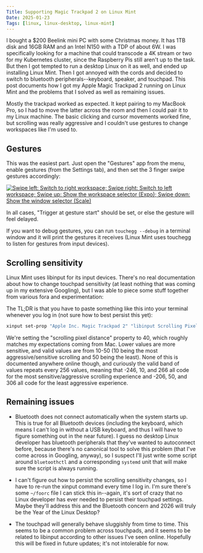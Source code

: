 ```yaml
---
Title: Supporting Magic Trackpad 2 on Linux Mint
Date: 2025-01-23
Tags: [linux, linux-desktop, linux-mint]
---
```


I bought a $200 Beelink mini PC with some Christmas money. It has 1TB disk and
16GB RAM and an Intel N150 with a TDP of about 6W. I was specifically looking
for a machine that could transcode a 4K stream or two for my Kubernetes cluster,
since the Raspberry Pis still aren't up to the task. But then I got tempted to
run a desktop Linux on it as well, and ended up installing Linux Mint. Then I
got annoyed with the cords and decided to switch to bluetooth
peripherals--keyboard, speaker, and touchpad. This post documents how I got my
Apple Magic Trackpad 2 running on Linux Mint and the problems that I solved as
well as remaining issues.

<!-- more -->

Mostly the trackpad worked as expected. It kept pairing to my MacBook Pro, so I
had to move the latter across the room and then I could pair it to my Linux
machine. The basic clicking and cursor movements worked fine, but scrolling was
really aggressive and I couldn't use gestures to change workspaces like I'm used
to.

## Gestures

This was the easiest part. Just open the "Gestures" app from the menu, enable
gestures (from the Settings tab), and then set the 3 finger swipe gestures
accordingly:

[![Swipe left: Switch to right workspace; Swipe right: Switch to left workspace;
Swipe up: Show the workspace selector (Expo); Swipe down: Show the window
selector (Scale)][gestures]][gestures]

In all cases, "Trigger at gesture start" should be set, or else the gesture will
feel delayed.

If you want to debug gestures, you can run `touchegg --debug` in a terminal
window and it will print the gestures it receives (Linux Mint uses touchegg to
listen for gestures from input devices).

## Scrolling sensitivity 

Linux Mint uses libinput for its input devices. There's no real documentation
about how to change touchpad sensitivity (at least nothing that was coming up in
my extensive Googling), but I was able to piece some stuff together from various
fora and experimentation:

The TL;DR is that you have to paste something like this into your terminal
whenever you log in (not sure how to best persist this yet):

```bash
xinput set-prop "Apple Inc. Magic Trackpad 2" "libinput Scrolling Pixel Distance" 40
```

We're setting the "scrolling pixel distance" property to 40, which roughly
matches my expectations coming from Mac. Lower values are more sensitive, and
valid values are from 10-50 (10 being the most aggressive/sensitive scrolling
and 50 being the least). None of this is documented anywhere online though, and
curiously the valid band of values repeats every 256 values, meaning that -246,
10, and 266 all code for the most sensitive/aggressive scrolling experience and
-206, 50, and 306 all code for the least aggressive experience.

<!--
commenting this out until the markdown renderer bug is fixed
https://github.com/weberc2/futhorc/issues/41

<summary>

<details>

```bash
$ for i in {-247..1034}; do
    if xinput set-prop "Apple Inc. Magic Trackpad 2" "libinput Scrolling Pixel Distance" $i > /dev/null 2>&1; then
        echo "$i success";
    else
        echo "$i failure";
    fi;
done

# -246 through -206 (41)  : success
# -205 through 9    (215) : failure
# 10   through 50   (41)  : success
# 51   through 265  (215) : failure
# 266  through 306  (41)  : success
# 307  through 521  (215) : failure
# 522  through 562  (41)  : success
# 563  through 777  (215) : failure
# 778  through 818  (41)  : success
# 819  through 1033 (215) : failure
```

</details>

</summary
-->

## Remaining issues

* Bluetooth does not connect automatically when the system starts up. This is true
  for all Bluetooth devices (including the keyboard, which means I can't log in
  without a USB keyboard, and thus I will have to figure something out in the
  near future). I guess no desktop Linux developer has bluetooth peripherals
  that they've wanted to autoconnect before, because there's no canonical tool
  to solve this problem (that I've come across in Googling, anyway), so I
  suspect I'll just write some script around `bluetoothctl` and a corresponding
  `systemd` unit that will make sure the script is always running.

* I can't figure out how to persist the scrolling sensitivity changes, so I
  have to re-run the xinput command every time I log in. I'm sure there's some
  `~/foorc` file I can stick this in--again, it's sort of crazy that no Linux
  developer has ever needed to persist their touchpad settings. Maybe they'll
  address this and the Bluetooth concern and 2026 will truly be the Year of the
  Linux Desktop?

* The touchpad will generally behave sluggishly from time to time. This
  seems to be a common problem across touchpads, and it seems to be related to
  libinput according to other issues I've seen online. Hopefully this will be
  fixed in future updates; it's not intolerable for now.

[gestures]: /assets/posts/magic-trackpad-linux-mint/gestures.png